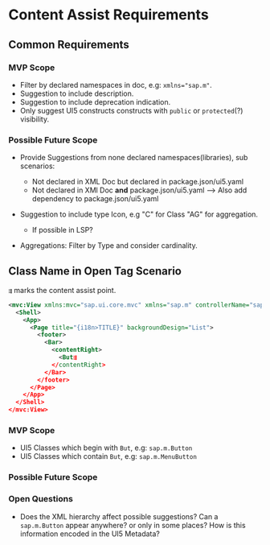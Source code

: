 # Content Assist Requirements

## Common Requirements

### MVP Scope

- Filter by declared namespaces in doc, e.g: `xmlns="sap.m"`.
- Suggestion to include description.
- Suggestion to include deprecation indication.
- Only suggest UI5 constructs constructs with `public` or `protected`(?) visibility.

### Possible Future Scope

- Provide Suggestions from none declared namespaces(libraries), sub scenarios:
  - Not declared in XML Doc but declared in package.json/ui5.yaml
  - Not declared in XMl Doc **and** package.json/ui5.yaml --> Also add dependency to package.json/ui5.yaml
  
- Suggestion to include type Icon, e.g "C" for Class "AG" for aggregation.
  - If possible in LSP?
  
- Aggregations: Filter by Type and consider cardinality.  

## Class Name in Open Tag Scenario

`⇶` marks the content assist point.

```xml
<mvc:View xmlns:mvc="sap.ui.core.mvc" xmlns="sap.m" controllerName="sap.ui.demo.todo.controller.App" displayBlock="true">
  <Shell>
    <App>
      <Page title="{i18n>TITLE}" backgroundDesign="List">
        <footer>
          <Bar>
            <contentRight>
              <But⇶
            </contentRight>
          </Bar>
        </footer>
      </Page>
    </App>
  </Shell>
</mvc:View>
```

### MVP Scope

- UI5 Classes which begin with `But`, e.g: `sap.m.Button`
- UI5 Classes which contain `But`, e.g: `sap.m.MenuButton`

### Possible Future Scope

### Open Questions

- Does the XML hierarchy affect possible suggestions? Can a `sap.m.Button` appear anywhere?
  or only in some places? How is this information encoded in the UI5 Metadata?
